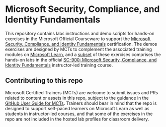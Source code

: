 # Microsoft Security, Compliance, and Identity Fundamentals
This repository contains labs instructions and demo scripts for hands-on exercises in the Microsoft Official Courseware to support the [Microsoft Security, Compliance, and Identity Fundamentals](https://learn.microsoft.com/en-us/credentials/certifications/security-compliance-and-identity-fundamentals/?practice-assessment-type=certification/) certification. The demos exercises are designed by MCTs to complement the associated training modules on [Microsoft Learn](https://learn.microsoft.com/training), and a <u>subset</u> of these exercises comprises the hands-on labs in the official [SC-900: Microsoft Security, Compliance, and Identity Fundamentals](https://learn.microsoft.com/en-us/shows/on-demand-instructor-led-training-series/?terms=SC-900) instructor-led training course.

## Contributing to this repo
Microsoft Certified Trainers (MCTs) are welcome to submit issues and PRs related to content or assets in this repo, subject to the guidance in the [GitHub User Guide for MCTs](https://microsoftlearning.github.io/MCT-User-Guide/). Trainers should bear in mind that the repo is designed to support self-paced learners on Microsoft Learn as well as students in instructor-led courses, and that some of the exercises in the repo are not included in the hosted lab profiles for classroom delivery.
